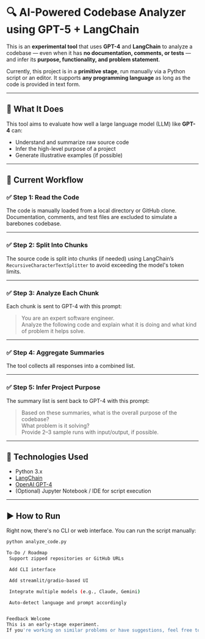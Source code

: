 # 🔍 AI-Powered Codebase Analyzer using GPT-5 + LangChain 

This is an **experimental tool** that uses **GPT-4** and **LangChain** to analyze a codebase — even when it has **no documentation, comments, or tests** — and infer its **purpose, functionality, and problem statement**.

Currently, this project is in a **primitive stage**, run manually via a Python script or an editor. It supports **any programming language** as long as the code is provided in text form.

---

## 📌 What It Does

This tool aims to evaluate how well a large language model (LLM) like **GPT-4** can:

- Understand and summarize raw source code
- Infer the high-level purpose of a project
- Generate illustrative examples (if possible)

---

## 🧪 Current Workflow

### ✅ Step 1: Read the Code  
The code is manually loaded from a local directory or GitHub clone.  
Documentation, comments, and test files are excluded to simulate a barebones codebase.

---

### ✅ Step 2: Split Into Chunks  
The source code is split into chunks (if needed) using LangChain’s `RecursiveCharacterTextSplitter` to avoid exceeding the model's token limits.

---

### ✅ Step 3: Analyze Each Chunk  
Each chunk is sent to GPT-4 with this prompt:

> You are an expert software engineer.  
> Analyze the following code and explain what it is doing and what kind of problem it helps solve.

---

### ✅ Step 4: Aggregate Summaries  
The tool collects all responses into a combined list.

---

### ✅ Step 5: Infer Project Purpose  
The summary list is sent back to GPT-4 with this prompt:

> Based on these summaries, what is the overall purpose of the codebase?  
> What problem is it solving?  
> Provide 2–3 sample runs with input/output, if possible.

---

## 🧠 Technologies Used

- Python 3.x
- [LangChain](https://www.langchain.com/)
- [OpenAI GPT-4](https://platform.openai.com/)
- (Optional) Jupyter Notebook / IDE for script execution

---

## ▶️ How to Run

Right now, there's no CLI or web interface. You can run the script manually:

```bash
python analyze_code.py

To-Do / Roadmap
 Support zipped repositories or GitHub URLs

 Add CLI interface

 Add streamlit/gradio-based UI

 Integrate multiple models (e.g., Claude, Gemini)

 Auto-detect language and prompt accordingly


Feedback Welcome
This is an early-stage experiment.
If you're working on similar problems or have suggestions, feel free to contribute or reach out!

